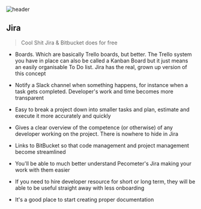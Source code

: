 ![header](../../media/header.png) 
 
## Jira



> Cool Shit Jira & Bitbucket does for free

- Boards. Which are basically Trello boards, but better. The Trello system you have in place can also be called a Kanban Board but it just means an easily organisable To Do list. Jira has the real, grown up version of this concept

- Notify a Slack channel when something happens, for instance when a task gets completed. Developer's work and time becomes more transparent

- Easy to break a project down into smaller tasks and plan, estimate and execute it more accurately and quickly

- Gives a clear overview of the competence (or otherwise) of any developer working on the project. There is nowhere to hide in Jira

- Links to BitBucket so that code management and project management become streamlined

- You'll be able to much better understand Pecometer's Jira making your work with them easier

- If you need to hire developer resource for short or long term, they will be able to be useful straight away with less onboarding

- It's a good place to start creating proper documentation
